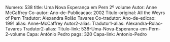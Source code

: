 Numero: 538
title: Uma Nova Esperança em Pern 2º volume
Autor: Anne McCaffrey
Co-autor: 
Ano-de-Publicacao: 2002
Titulo-original: All the Weyrs of Pern
Tradutor: Alexandra Rolão Tavares
Co-tradutor: 
Ano-de-edicao: 1991
alias: Anne-McCaffrey
Autor2-alias: 
Tradutor1-alias: Alexandra-Rolao-Tavares
Tradutor2-alias: 
Titulo-link: 538-Uma-Nova-Esperanca-em-Pern-2-volume
Capa: António Pedro
pags: 320
Capa-link: Antonio-Pedro